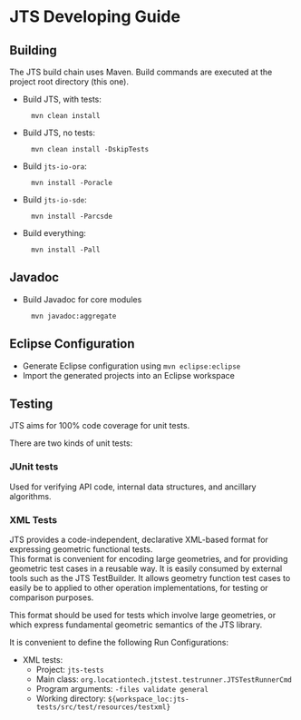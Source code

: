 # JTS Developing Guide

## Building

The JTS build chain uses Maven.  Build commands are executed at the project root directory (this one).

* Build JTS, with tests:

        mvn clean install
    
* Build JTS, no tests:

        mvn clean install -DskipTests

* Build `jts-io-ora`:

        mvn install -Poracle
        
* Build `jts-io-sde`:

        mvn install -Parcsde
        
* Build everything:

        mvn install -Pall

## Javadoc

* Build Javadoc for core modules

        mvn javadoc:aggregate

## Eclipse Configuration

* Generate Eclipse configuration using `mvn eclipse:eclipse`
* Import the generated projects into an Eclipse workspace

## Testing

JTS aims for 100% code coverage for unit tests. 

There are two kinds of unit tests:

### JUnit tests

Used for verifying API code, internal data structures, and ancillary algorithms.

### XML Tests

JTS provides a code-independent, declarative XML-based format for expressing geometric functional tests.  
This format is convenient for encoding large geometries, and for providing geometric test cases 
in a reusable way.  It is easily consumed by external tools such as the JTS TestBuilder.
It allows geometry function test cases to easily be to applied to other operation implementations,
for testing or comparison purposes.

This format should be used for tests which involve large geometries, or which 
express fundamental geometric semantics of the JTS library.

It is convenient to define the following Run Configurations:

* XML tests:
  * Project: `jts-tests`
  * Main class: `org.locationtech.jtstest.testrunner.JTSTestRunnerCmd`
  * Program arguments: `-files validate general`
  * Working directory: `${workspace_loc:jts-tests/src/test/resources/testxml}`

